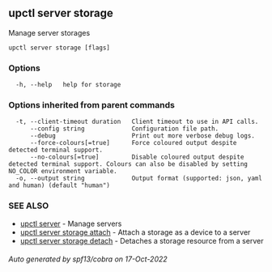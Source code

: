 ## upctl server storage

Manage server storages

```
upctl server storage [flags]
```

### Options

```
  -h, --help   help for storage
```

### Options inherited from parent commands

```
  -t, --client-timeout duration   Client timeout to use in API calls.
      --config string             Configuration file path.
      --debug                     Print out more verbose debug logs.
      --force-colours[=true]      Force coloured output despite detected terminal support.
      --no-colours[=true]         Disable coloured output despite detected terminal support. Colours can also be disabled by setting NO_COLOR environment variable.
  -o, --output string             Output format (supported: json, yaml and human) (default "human")
```

### SEE ALSO

* [upctl server](upctl_server.md)	 - Manage servers
* [upctl server storage attach](upctl_server_storage_attach.md)	 - Attach a storage as a device to a server
* [upctl server storage detach](upctl_server_storage_detach.md)	 - Detaches a storage resource from a server

###### Auto generated by spf13/cobra on 17-Oct-2022
